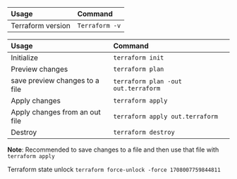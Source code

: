 Usage | Command
:-- | :--
Terraform version | `Terraform -v`

Usage | Command
:-- | :--
Initialize | `terraform init`
Preview changes | `terraform plan`
save preview changes to a file | `terraform plan -out out.terraform`
Apply changes | `terraform apply`
Apply changes from an out file | `terraform apply out.terraform`
Destroy | `terraform destroy`

**Note**: Recommended to save changes to a file and then use that file with `terraform apply`

Terraform state unlock
`terraform force-unlock -force 1708007759844811`